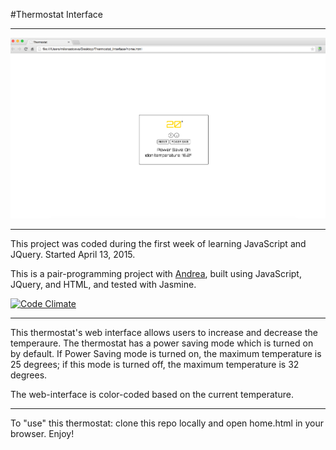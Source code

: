 #Thermostat Interface

--------------

![img](https://github.com/M1lena/Thermostat_Interface/blob/master/thermostat_screen_shot.png)

--------------

This project was coded during the first week of learning JavaScript and JQuery. Started April 13, 2015.

This is a pair-programming project with [Andrea](https://github.com/armi1189), built using JavaScript, JQuery, and HTML, and tested with Jasmine.

[![Code Climate](https://codeclimate.com/repos/5575af88695680049100fe92/badges/388a7a097a4b3f7dacad/gpa.svg)](https://codeclimate.com/repos/5575af88695680049100fe92/feed)

--------------

This thermostat's web interface allows users to increase and decrease the temperaure. The thermostat has a power saving mode which is turned on by default. If Power Saving mode is turned on, the maximum temperature is 25 degrees; if this mode is turned off, the maximum temperature is 32 degrees.

The web-interface is color-coded based on the current temperature.

--------------

To "use" this thermostat: clone this repo locally and open home.html in your browser. Enjoy!

